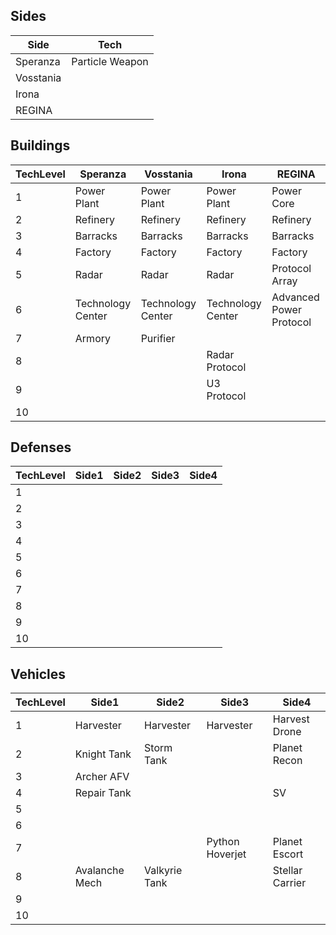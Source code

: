 ## Sides
| Side | Tech |
|------|------|
| Speranza | Particle Weapon |
| Vosstania |  |
| Irona |  |
| REGINA |  |

## Buildings
| TechLevel | Speranza | Vosstania | Irona | REGINA |
|-----------|-------|-------|-------|-------|
| 1 | Power Plant | Power Plant | Power Plant | Power Core | 
| 2 | Refinery | Refinery | Refinery | Refinery |
| 3 | Barracks | Barracks | Barracks | Barracks |
| 4 | Factory | Factory | Factory | Factory |
| 5 | Radar | Radar | Radar | Protocol Array |
| 6 | Technology Center | Technology Center | Technology Center | Advanced Power Protocol |
| 7 | Armory | Purifier |  |  | U2 Protocol |
| 8 | | | Radar Protocol |
| 9 | | | U3 Protocol |
| 10 | | | |

## Defenses
| TechLevel | Side1 | Side2 | Side3 | Side4 |
|-----------|-------|-------|-------|-------|
| 1 |
| 2 |
| 3 |
| 4 |
| 5 |
| 6 |
| 7 |
| 8 |
| 9 |
| 10 |

## Vehicles
| TechLevel | Side1 | Side2 | Side3 | Side4 |
|-----------|-------|-------|-------|-------|
| 1 | Harvester | Harvester | Harvester | Harvest Drone |
| 2 | Knight Tank | Storm Tank |  | Planet Recon |
| 3 | Archer AFV |  |  |  |
| 4 | Repair Tank |  |  | SV |
| 5 | 
| 6 |
| 7 |  |  | Python Hoverjet | Planet Escort |
| 8 | Avalanche Mech | Valkyrie Tank | | Stellar Carrier |
| 9 | 
| 10 |